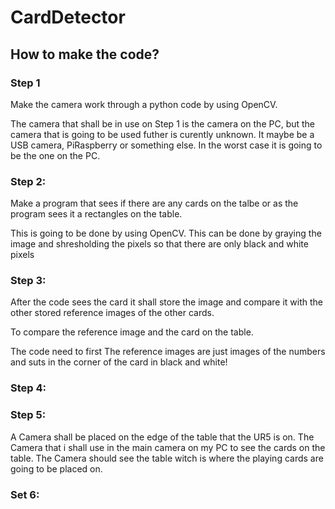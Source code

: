 # CardDetector
## How to make the code?

### Step 1

Make the camera work through a python code by using OpenCV.

The camera that shall be in use on Step 1 is the camera on the PC,
but the camera that is going to be used futher is curently unknown. 
It maybe be a USB camera, PiRaspberry or something else.
In the worst case it is going to be the one on the PC.

### Step 2:

Make a program that sees if there are any cards on the talbe or as the program sees it
a rectangles on the table. 

This is going to be done by using OpenCV.
This can be done by graying the image and shresholding the pixels so that there are only black and white pixels


### Step 3:

After the code sees the card it shall store the image and compare it 
with the other stored reference images of the other cards. 

To compare the reference image and the card on the table. 

The code need to first
The reference images are just images of the numbers and suts in the corner of the card in black and white!

### Step 4:



### Step 5:

A Camera shall be placed on the edge of the table that the UR5 is on.
The Camera that i shall use in the main camera on my PC to see the cards on the table.
The Camera should see the table witch is where the playing cards are going to be placed on.

### Set 6:



